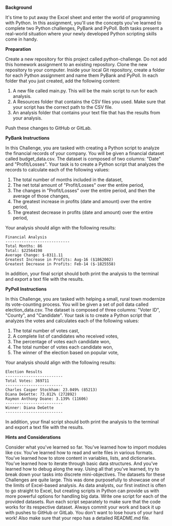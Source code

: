 **Background**

It's time to put away the Excel sheet and enter the world of programming with Python. In this assignment, you'll use the concepts you've learned to complete two Python challenges, PyBank and PyPoll. Both tasks present a real-world situation where your newly developed Python scripting skills come in handy.

**Preparation**

Create a new repository for this project called python-challenge. Do not add this homework assignment to an existing repository. Clone the new repository to your computer. Inside your local Git repository, create a folder for each Python assignment and name them PyBank and PyPoll. In each folder that you just created, add the following content:
1) A new file called main.py. This will be the main script to run for each analysis.
2) A Resources folder that contains the CSV files you used. Make sure that your script has the correct path to the CSV file.
3) An analysis folder that contains your text file that has the results from your analysis.

Push these changes to GitHub or GitLab.

**PyBank Instructions**

In this Challenge, you are tasked with creating a Python script to analyze the financial records of your company. You will be given a financial dataset called budget_data.csv. The dataset is composed of two columns: "Date" and "Profit/Losses". Your task is to create a Python script that analyzes the records to calculate each of the following values:
1) The total number of months included in the dataset,
2) The net total amount of "Profit/Losses" over the entire period,
3) The changes in "Profit/Losses" over the entire period, and then the average of those changes,
4) The greatest increase in profits (date and amount) over the entire period,
5) The greatest decrease in profits (date and amount) over the entire period,

Your analysis should align with the following results:
```
Financial Analysis
----------------------------
Total Months: 86
Total: $22564198
Average Change: $-8311.11
Greatest Increase in Profits: Aug-16 ($1862002)
Greatest Decrease in Profits: Feb-14 ($-1825558)
```
In addition, your final script should both print the analysis to the terminal and export a text file with the results.

**PyPoll Instructions**

In this Challenge, you are tasked with helping a small, rural town modernize its vote-counting process. You will be given a set of poll data called election_data.csv. The dataset is composed of three columns: "Voter ID", "County", and "Candidate". Your task is to create a Python script that analyzes the votes and calculates each of the following values:

1) The total number of votes cast,
2) A complete list of candidates who received votes,
3) The percentage of votes each candidate won,
4) The total number of votes each candidate won,
5) The winner of the election based on popular vote,

Your analysis should align with the following results:
```
Election Results
-------------------------
Total Votes: 369711
-------------------------
Charles Casper Stockham: 23.049% (85213)
Diana DeGette: 73.812% (272892)
Raymon Anthony Doane: 3.139% (11606)
-------------------------
Winner: Diana DeGette
-------------------------
```
In addition, your final script should both print the analysis to the terminal and export a text file with the results.

**Hints and Considerations**

Consider what you've learned so far. You've learned how to import modules like csv. You’ve learned how to read and write files in various formats. You’ve learned how to store content in variables, lists, and dictionaries. You’ve learned how to iterate through basic data structures. And you’ve learned how to debug along the way. Using all that you've learned, try to break down your tasks into discrete mini-objectives. The datasets for these Challenges are quite large. This was done purposefully to showcase one of the limits of Excel-based analysis. As data analysts, our first instinct is often to go straight to Excel, but creating scripts in Python can provide us with more powerful options for handling big data. Write one script for each of the provided datasets. Run each script separately to make sure that the code works for its respective dataset. Always commit your work and back it up with pushes to GitHub or GitLab. You don't want to lose hours of your hard work! Also make sure that your repo has a detailed README.md file.
